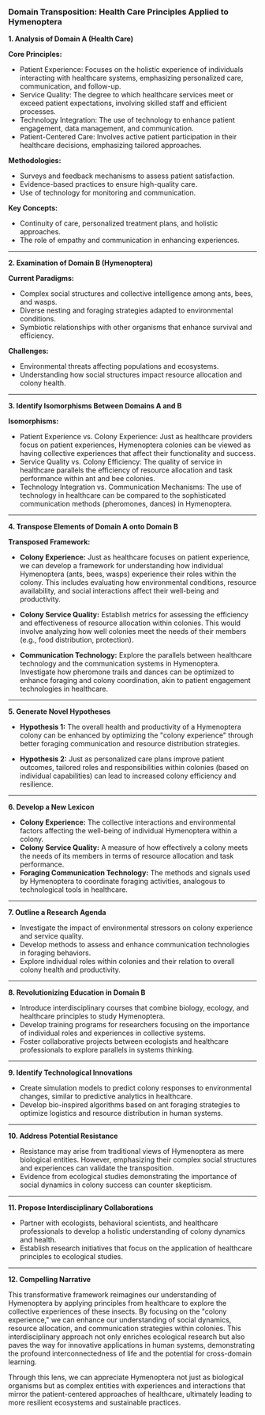 ### Domain Transposition: Health Care Principles Applied to Hymenoptera

**1. Analysis of Domain A (Health Care)**

**Core Principles:**
- Patient Experience: Focuses on the holistic experience of individuals interacting with healthcare systems, emphasizing personalized care, communication, and follow-up.
- Service Quality: The degree to which healthcare services meet or exceed patient expectations, involving skilled staff and efficient processes.
- Technology Integration: The use of technology to enhance patient engagement, data management, and communication.
- Patient-Centered Care: Involves active patient participation in their healthcare decisions, emphasizing tailored approaches.

**Methodologies:**
- Surveys and feedback mechanisms to assess patient satisfaction.
- Evidence-based practices to ensure high-quality care.
- Use of technology for monitoring and communication.

**Key Concepts:**
- Continuity of care, personalized treatment plans, and holistic approaches.
- The role of empathy and communication in enhancing experiences.

---

**2. Examination of Domain B (Hymenoptera)**

**Current Paradigms:**
- Complex social structures and collective intelligence among ants, bees, and wasps.
- Diverse nesting and foraging strategies adapted to environmental conditions.
- Symbiotic relationships with other organisms that enhance survival and efficiency.

**Challenges:**
- Environmental threats affecting populations and ecosystems.
- Understanding how social structures impact resource allocation and colony health.

---

**3. Identify Isomorphisms Between Domains A and B**

**Isomorphisms:**
- Patient Experience vs. Colony Experience: Just as healthcare providers focus on patient experiences, Hymenoptera colonies can be viewed as having collective experiences that affect their functionality and success.
- Service Quality vs. Colony Efficiency: The quality of service in healthcare parallels the efficiency of resource allocation and task performance within ant and bee colonies.
- Technology Integration vs. Communication Mechanisms: The use of technology in healthcare can be compared to the sophisticated communication methods (pheromones, dances) in Hymenoptera.

---

**4. Transpose Elements of Domain A onto Domain B**

**Transposed Framework:**

- **Colony Experience:** Just as healthcare focuses on patient experience, we can develop a framework for understanding how individual Hymenoptera (ants, bees, wasps) experience their roles within the colony. This includes evaluating how environmental conditions, resource availability, and social interactions affect their well-being and productivity.

- **Colony Service Quality:** Establish metrics for assessing the efficiency and effectiveness of resource allocation within colonies. This would involve analyzing how well colonies meet the needs of their members (e.g., food distribution, protection).

- **Communication Technology:** Explore the parallels between healthcare technology and the communication systems in Hymenoptera. Investigate how pheromone trails and dances can be optimized to enhance foraging and colony coordination, akin to patient engagement technologies in healthcare.

---

**5. Generate Novel Hypotheses**

- **Hypothesis 1:** The overall health and productivity of a Hymenoptera colony can be enhanced by optimizing the "colony experience" through better foraging communication and resource distribution strategies.
  
- **Hypothesis 2:** Just as personalized care plans improve patient outcomes, tailored roles and responsibilities within colonies (based on individual capabilities) can lead to increased colony efficiency and resilience.

---

**6. Develop a New Lexicon**

- **Colony Experience:** The collective interactions and environmental factors affecting the well-being of individual Hymenoptera within a colony.
- **Colony Service Quality:** A measure of how effectively a colony meets the needs of its members in terms of resource allocation and task performance.
- **Foraging Communication Technology:** The methods and signals used by Hymenoptera to coordinate foraging activities, analogous to technological tools in healthcare.

---

**7. Outline a Research Agenda**

- Investigate the impact of environmental stressors on colony experience and service quality.
- Develop methods to assess and enhance communication technologies in foraging behaviors.
- Explore individual roles within colonies and their relation to overall colony health and productivity.

---

**8. Revolutionizing Education in Domain B**

- Introduce interdisciplinary courses that combine biology, ecology, and healthcare principles to study Hymenoptera.
- Develop training programs for researchers focusing on the importance of individual roles and experiences in collective systems.
- Foster collaborative projects between ecologists and healthcare professionals to explore parallels in systems thinking.

---

**9. Identify Technological Innovations**

- Create simulation models to predict colony responses to environmental changes, similar to predictive analytics in healthcare.
- Develop bio-inspired algorithms based on ant foraging strategies to optimize logistics and resource distribution in human systems.

---

**10. Address Potential Resistance**

- Resistance may arise from traditional views of Hymenoptera as mere biological entities. However, emphasizing their complex social structures and experiences can validate the transposition.
- Evidence from ecological studies demonstrating the importance of social dynamics in colony success can counter skepticism.

---

**11. Propose Interdisciplinary Collaborations**

- Partner with ecologists, behavioral scientists, and healthcare professionals to develop a holistic understanding of colony dynamics and health.
- Establish research initiatives that focus on the application of healthcare principles to ecological studies.

---

**12. Compelling Narrative**

This transformative framework reimagines our understanding of Hymenoptera by applying principles from healthcare to explore the collective experiences of these insects. By focusing on the "colony experience," we can enhance our understanding of social dynamics, resource allocation, and communication strategies within colonies. This interdisciplinary approach not only enriches ecological research but also paves the way for innovative applications in human systems, demonstrating the profound interconnectedness of life and the potential for cross-domain learning. 

Through this lens, we can appreciate Hymenoptera not just as biological organisms but as complex entities with experiences and interactions that mirror the patient-centered approaches of healthcare, ultimately leading to more resilient ecosystems and sustainable practices.